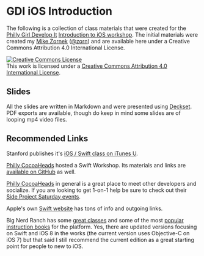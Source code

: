 # GDI iOS Introduction

The following is a collection of class materials that were created for the [Philly Girl Develop It](http://www.girldevelopit.com/chapters/philadelphia) [Introduction to iOS workshop](http://www.meetup.com/Girl-Develop-It-Philadelphia/events/205223062/). The initial materials were created my [Mike Zornek](http://mikezornek.com/) ([@zorn](https://twitter.com/zorn)) and are available here under a Creative Commons Attribution 4.0 International License.

<a rel="license" href="http://creativecommons.org/licenses/by/4.0/"><img alt="Creative Commons License" style="border-width:0" src="https://i.creativecommons.org/l/by/4.0/88x31.png" /></a><br />This work is licensed under a <a rel="license" href="http://creativecommons.org/licenses/by/4.0/">Creative Commons Attribution 4.0 International License</a>.

## Slides

All the slides are written in Markdown and were presented using [Deckset](http://www.decksetapp.com/). PDF exports are available, though do keep in mind some slides are of looping mp4 video files.

## Recommended Links

Stanford publishes it's [iOS / Swift class on iTunes U](https://itunes.apple.com/us/course/developing-ios-8-apps-swift/id961180099).

[Philly CocoaHeads](http://phillycocoa.org/) hosted a Swift Workshop. Its materials and links are [available on GitHub](https://github.com/tompiarulli/starting-swift) as well.

[Philly CocoaHeads](http://phillycocoa.org/) in general is a great place to meet other developers and socialize. If you are looking to get 1-on-1 help be sure to check out their [Side Project Saturday events](http://www.meetup.com/PhillyCocoaHeads/).

Apple's own [Swift website](https://developer.apple.com/swift/) has tons of info and outgoing links.

Big Nerd Ranch has some [great classes](https://training.bignerdranch.com/) and some of the most [popular instruction books](http://www.bignerdranch.com/we-write/ios-programming.html) for the platform. Yes, there are updated versions focusing on Swift and iOS 8 in the works (the current version uses Objective-C on iOS 7) but that said I still recommend the current edition as a great starting point for people to new to iOS. 
